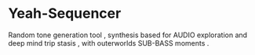 # Yeah-Sequencer
Random tone generation tool , synthesis based for AUDIO exploration and deep mind trip stasis , with outerworlds SUB-BASS moments .
